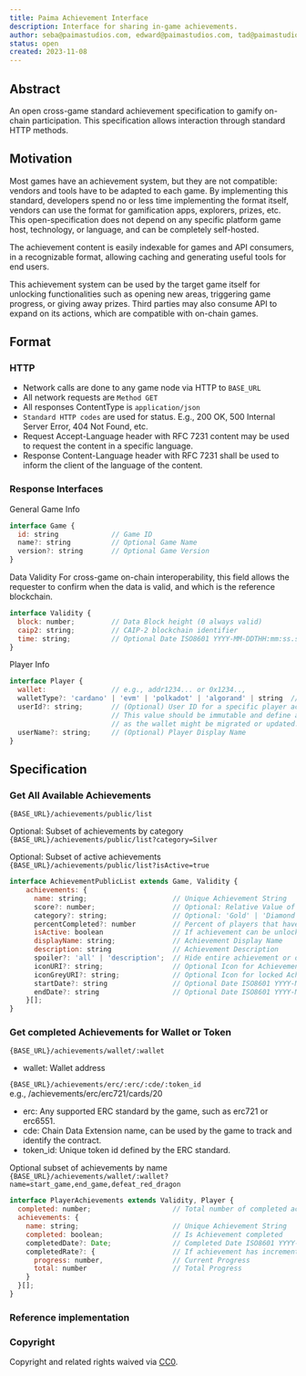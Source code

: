 ```yaml
---
title: Paima Achievement Interface
description: Interface for sharing in-game achievements.
author: seba@paimastudios.com, edward@paimastudios.com, tad@paimastudios.com
status: open
created: 2023-11-08
---
```


## Abstract

An open cross-game standard achievement specification to gamify on-chain participation. 
This specification allows interaction through standard HTTP methods.  

## Motivation

Most games have an achievement system, but they are not compatible: vendors and tools have to be adapted to each game. By implementing this standard, developers spend no or less time implementing the format itself, vendors can use the format for gamification apps, explorers, prizes, etc.  This open-specification does not depend on any specific platform game host, technology, or language, and can be completely self-hosted. 

The achievement content is easily indexable for games and API consumers, in a recognizable format, allowing caching and generating useful tools for end users. 

This achievement system can be used by the target game itself for unlocking functionalities such as opening new areas, triggering game progress, or giving away prizes. Third parties may also consume API to expand on its actions, which are compatible with on-chain games.

## Format

### HTTP
* Network calls are done to any game node via HTTP to `BASE_URL`
* All network requests are `Method GET`
* All responses ContentType is `application/json`
* `Standard HTTP codes` are used for status. E.g., 200 OK, 500 Internal Server Error, 404 Not Found, etc.  
* Request Accept-Language header with RFC 7231 content may be used to request the content in a specific language.
* Response Content-Language header with RFC 7231 shall be used to inform the client of the language of the content. 

### Response Interfaces

General Game Info
```js
interface Game {
  id: string             // Game ID
  name?: string          // Optional Game Name
  version?: string       // Optional Game Version
}
```

Data Validity
For cross-game on-chain interoperability, this field allows the requester to confirm when the data is valid, and which is the reference blockchain.
```js
interface Validity {
  block: number;         // Data Block height (0 always valid)
  caip2: string;         // CAIP-2 blockchain identifier 
  time: string;          // Optional Date ISO8601 YYYY-MM-DDTHH:mm:ss.sssZ
}
```

Player Info
```js
interface Player {     
  wallet:                // e.g., addr1234... or 0x1234..,
  walletType?: 'cardano' | 'evm' | 'polkadot' | 'algorand' | string  // (Optional) Wallet-type
  userId?: string;       // (Optional) User ID for a specific player account.
                         // This value should be immutable and define a specific account,
                         // as the wallet might be migrated or updated.
  userName?: string;     // (Optional) Player Display Name
}
```

## Specification

### Get All Available Achievements
`{BASE_URL}/achievements/public/list`

Optional: Subset of achievements by category
`{BASE_URL}/achievements/public/list?category=Silver`

Optional: Subset of active achievements
`{BASE_URL}/achievements/public/list?isActive=true`


```js
interface AchievementPublicList extends Game, Validity {
    achievements: {
      name: string;                     // Unique Achievement String
      score?: number;                   // Optional: Relative Value of the Achievement
      category?: string;                // Optional: 'Gold' | 'Diamond' | 'Beginner' | 'Advanced' | 'Vendor'
      percentCompleted?: number         // Percent of players that have unlocked the achievement 
      isActive: boolean                 // If achievement can be unlocked at the time. 
      displayName: string;              // Achievement Display Name
      description: string               // Achievement Description
      spoiler?: 'all' | 'description';  // Hide entire achievement or description if not completed
      iconURI?: string;                 // Optional Icon for Achievement
      iconGreyURI?: string;             // Optional Icon for locked Achievement
      startDate?: string                // Optional Date ISO8601 YYYY-MM-DDTHH:mm:ss.sssZ
      endDate?: string                  // Optional Date ISO8601 YYYY-MM-DDTHH:mm:ss.sssZ
    }[];
}
```

### Get completed Achievements for Wallet or Token
`{BASE_URL}/achievements/wallet/:wallet`
* wallet: Wallet address

`{BASE_URL}/achievements/erc/:erc/:cde/:token_id`  
e.g., /achievements/erc/erc721/cards/20  
* erc: Any supported ERC standard by the game, such as erc721 or erc6551.
* cde: Chain Data Extension name, can be used by the game to track and identify the contract.
* token_id: Unique token id defined by the ERC standard.

Optional subset of achievements by name  
`{BASE_URL}/achievements/wallet/:wallet?name=start_game,end_game,defeat_red_dragon`  

```js
interface PlayerAchievements extends Validity, Player {
  completed: number;                    // Total number of completed achievements for the game
  achievements: {
    name: string;                       // Unique Achievement String
    completed: boolean;                 // Is Achievement completed
    completedDate?: Date;               // Completed Date ISO8601 YYYY-MM-DDTHH:mm:ss.sssZ
    completedRate?: {                   // If achievement has incremental progress
      progress: number,                 // Current Progress
      total: number                     // Total Progress
    }
  }[];
}
```

### Reference implementation


### Copyright
Copyright and related rights waived via [CC0](https://github.com/PaimaStudios/PRC/blob/main/LICENSE.md).

